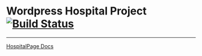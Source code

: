 # Wordpress Hospital Project [![Build Status](https://travis-ci.org/hospitalhub/hospitalpage.svg?branch=master)](https://travis-ci.org/hospitalhub/hospitalpage)
---
[HospitalPage Docs](https://hospitalhub.github.io/hospitalpage)

